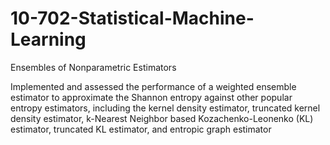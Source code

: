# 10-702-Statistical-Machine-Learning
Ensembles of Nonparametric Estimators

Implemented and assessed the performance of a weighted ensemble estimator to approximate the Shannon entropy against other popular entropy estimators, including the kernel density estimator, truncated kernel density estimator, k-Nearest Neighbor based Kozachenko-Leonenko (KL) estimator, truncated KL estimator, and entropic graph estimator
